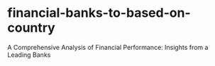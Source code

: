# financial-banks-to-based-on-country
A Comprehensive Analysis of Financial Performance: Insights from a Leading Banks
